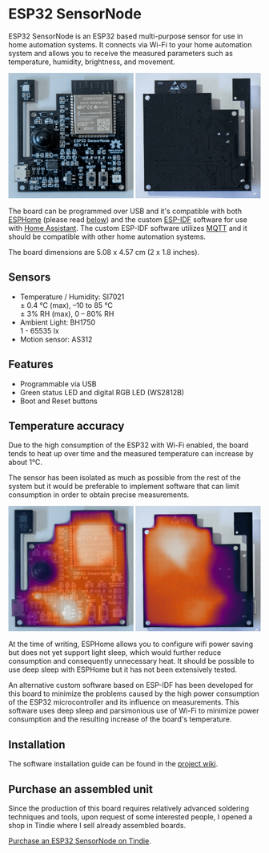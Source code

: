 # ESP32 SensorNode

ESP32 SensorNode is an ESP32 based multi-purpose sensor for use in home automation systems.
It connects via Wi-Fi to your home automation system and allows you to receive the measured parameters such as temperature, humidity, brightness, and movement.

<img src="https://github.com/TheNico14/ESP32-SensorNode/blob/master/Documentation/Images/front.png?raw=true" width="250" height="250">
<img src="https://github.com/TheNico14/ESP32-SensorNode/blob/master/Documentation/Images/back.png?raw=true" width="250" height="250">

The board can be programmed over USB and it's compatible with both [ESPHome](https://esphome.io/) (please read [below](https://github.com/TheNico14/ESP32-SensorNode#temperature-accuracy)) and the custom [ESP-IDF](https://github.com/espressif/esp-idf) software for use with [Home Assistant](https://www.home-assistant.io/). The custom ESP-IDF software utilizes [MQTT](https://en.wikipedia.org/wiki/MQTT) and it  should be compatible with other home automation systems.

The board dimensions are 5.08 x 4.57 cm (2 x 1.8 inches).

## Sensors

* Temperature / Humidity: SI7021\
    ± 0.4 °C (max), –10 to 85 °C\
    ± 3% RH (max), 0 – 80% RH
* Ambient Light: BH1750\
    1 - 65535 lx
* Motion sensor: AS312

## Features

* Programmable via USB
* Green status LED and digital RGB LED (WS2812B)
* Boot and Reset buttons

## Temperature accuracy

Due to the high consumption of the ESP32 with Wi-Fi enabled, the board tends to heat up over time and the measured temperature can increase by about 1°C.

The sensor has been isolated as much as possible from the rest of the system but it would be preferable to implement software that can limit consumption in order to obtain precise measurements.

<img src="https://github.com/TheNico14/ESP32-SensorNode/blob/master/Documentation/Images/front_thermal.png?raw=true" width="250" height="250">
<img src="https://github.com/TheNico14/ESP32-SensorNode/blob/master/Documentation/Images/back_thermal.png?raw=true" width="250" height="250">

At the time of writing, ESPHome allows you to configure wifi power saving but does not yet support light sleep, which would further reduce consumption and consequently unnecessary heat. It should be possible to use deep sleep with ESPHome but it has not been extensively tested.

An alternative custom software based on ESP-IDF has been developed for this board to minimize the problems caused by the high power consumption of the ESP32 microcontroller and its influence on measurements.
This software uses deep sleep and parsimonious use of Wi-Fi to minimize power consumption and the resulting increase of the board's temperature.

## Installation

The software installation guide can be found in the [project wiki](https://github.com/TheNico14/ESP32-SensorNode/wiki).

## Purchase an assembled unit

Since the production of this board requires relatively advanced soldering techniques and tools, upon request of some interested people, I opened a shop in Tindie where I sell already assembled boards.

[Purchase an ESP32 SensorNode on Tindie](https://www.tindie.com/products/thenico/esp32-sensornode/).

